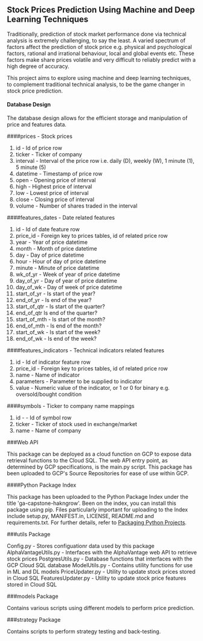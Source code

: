 ## Stock Prices Prediction Using Machine and Deep Learning Techniques

Traditionally, prediction of stock market performance done via technical analysis is extremely 
challenging, to say the least.  A varied spectrum of factors affect the prediction of stock price e.g. 
physical and psychological factors, rational and irrational behaviour, local and global events etc. 
These factors make share prices volatile and very difficult to reliably predict with a high degree of 
accuracy. 

This project aims to explore using machine and deep learning techniques, to complement traditional 
technical analysis, to be the game changer in stock price prediction.

#### Database Design

The database design allows for the efficient storage and manipulation of price and features data.

####prices - Stock prices
1. id - Id of price row 
2. ticker - Ticker of company
3. interval - Interval of the price row i.e. daily (D), weekly (W), 1 minute (1), 5 minute (5)
4. datetime - Timestamp of price row
5. open - Opening price of interval
6. high - Highest price of interval
7. low - Lowest price of interval
8. close - Closing price of interval
9. volume - Number of shares traded in the interval

####features_dates - Date related features
1. id - Id of date feature row 
2. price_id - Foreign key to prices tables, id of related price row
3. year - Year of price datetime
4. month - Month of price datetime
5. day - Day of price datetime
6. hour - Hour of day of price datetime
7. minute - Minute of price datetime
8. wk_of_yr - Week of year of price datetime
9. day_of_yr - Day of year of price datetime
10. day_of_wk - Day of week of price datetime 
11. start_of_yr - Is start of the year?
12. end_of_yr - Is end of the year?
13. start_of_qtr - Is start of the quarter?
14. end_of_qtr Is end of the quarter?
15. start_of_mth - Is start of the month?
16. end_of_mth - Is end of the month?
17. start_of_wk - Is start of the week?
18. end_of_wk - Is end of the week?

####features_indicators - Technical indicators related features
1. id - Id of indicator feature row
2. price_id - Foreign key to prices tables, id of related price row
3. name - Name of indicator
4. parameters - Parameter to be supplied to indicator
5. value - Numeric value of the indicator, or 1 or 0 for binary e.g. oversold/bought condition

####symbols - Ticker to company name mappings
1. id - - Id of symbol row
2. ticker - Ticker of stock used in exchange/market
3. name - Name of company

###Web API

This package can be deployed as a cloud function on GCP to expose data retrieval functions to the 
Cloud SQL.  The web API entry point, as determined by GCP specifications, is the main.py script. 
This package has been uploaded to GCP's Source Repositories for ease of use within GCP.


####Python Package Index

This package has been uploaded to the Python Package Index under the title 'ga-capstone-hakngrow'.
Been on the index, you can install this package using pip. Files particularly important for uploading 
to the Index include setup.py, MANIFEST.in, LICENSE, README.md and requirements.txt. For further
details, refer to [Packaging Python Projects](https://packaging.python.org/tutorials/packaging-projects/).

###utils Package

Config.py - Stores configuationr data used by this package
AlphaVantageUtils.py - Interfaces with the AlphaVantage web API to retrieve stock prices 
PostgresUtils.py - Database functions that interfaces with the GCP Cloud SQL database
ModelUtils.py - Contains utility functions for use in ML and DL models
PriceUpdater.py - Utility to update stock prices stored in Cloud SQL
FeaturesUpdater.py - Utility to update stock price features stored in Cloud SQL  
 
###models Package

Contains various scripts using different models to perform price prediction.

###strategy Package

Contains scripts to perform strategy testing and back-testing.
